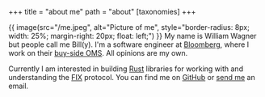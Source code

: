 +++
title = "about me"
path = "about"
[taxonomies]
+++

{{ image(src="/me.jpeg", alt="Picture of me", style="border-radius: 8px; width: 25%; margin-right: 20px; float: left;") }}
My name is William Wagner but people call me Bill(y). I'm a software engineer at [Bloomberg](https://www.bloomberg.com/company/careers/working-here/engineering/), where I work on their [buy-side OMS](https://www.bloomberg.com/professional/products/trading/order-management-system/aim/). All opinions are my own.

Currently I am interested in building [Rust](https://www.rust-lang.org) libraries for working with and understanding the [FIX](https://www.fixtrading.org) protocol. You can find me on [GitHub](https://github.com/wcwagner) or [send me](<(mailto:wcwwagner+blog@gmail.com)>) an email.
